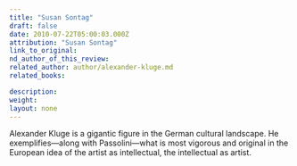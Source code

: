 ```yaml
---
title: "Susan Sontag"
draft: false
date: 2010-07-22T05:00:03.000Z
attribution: "Susan Sontag"
link_to_original:
nd_author_of_this_review:
related_author: author/alexander-kluge.md
related_books:

description:
weight:
layout: none
---
```

Alexander Kluge is a gigantic figure in the German cultural landscape. He exemplifies—along with Passolini—what is most vigorous and original in the European idea of the artist as intellectual, the intellectual as artist.

